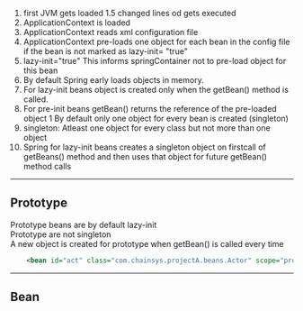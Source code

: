 1. first JVM gets loaded 1.5 changed lines od gets executed
1. ApplicationContext is loaded
1. ApplicationContext reads xml configuration file
1. ApplicationContext pre-loads one object for each bean in the config file
	if the bean is not marked as lazy-init= "true"
1. lazy-init="true" This informs springContainer not to pre-load object for this bean 
1. By default Spring early loads objects in memory.
1. For lazy-init beans object is created only when the getBean() method is called.
1. For pre-init beans getBean() returns the reference of the pre-loaded object 1 By default only one 	object for every bean is created (singleton)
1. singleton: Atleast one object for every class but not more than one object
1. Spring for lazy-init beans creates a singleton object on firstcall of getBeans() method and then 	uses that object for future getBean() method calls

---

## Prototype  
Prototype beans are by default lazy-init  
Prototype are not singleton  
A new object is created for prototype when getBean() is called every time 
 
```xml
	<bean id="act" class="com.chainsys.projectA.beans.Actor" scope="prototype"></bean>
```

---

## Bean

